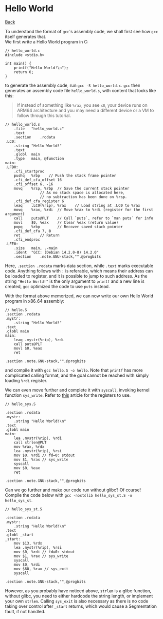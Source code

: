 # Hello World
[Back](index.html)

To understand the format of `gcc`'s assembly code, we shall first see how `gcc`
itself generates that.  
We first write a Hello World program in C:
```
// hello_world.c
#include <stdio.h>

int main() {
	printf("Hello World!\n");
	return 0;
}
```
to generate the assembly code, run `gcc -S hello_world.c`. `gcc` then generates
an assembly code file `hello_world.s`, with content that looks like this:
> If instead of something like `%rax`, you see `x0`, your device runs on ARM64
architecture and you may need a different device or a VM to follow through this
tutorial.
```
// hello_world.s
	.file	"hello_world.c"
	.text
	.section	.rodata
.LC0:
	.string	"Hello World!"
	.text
	.globl	main
	.type	main, @function
main:
.LFB0:
	.cfi_startproc
	pushq	%rbp	// Push the stack frame pointer
	.cfi_def_cfa_offset 16
	.cfi_offset 6, -16
	movq	%rsp, %rbp	// Save the current stack pointer
				// As no stack space is allocated here,
				// no subtraction has been done on %rsp.
	.cfi_def_cfa_register 6
	leaq	.LC0(%rip), %rax	// Load string at .LC0 to %rax
	movq	%rax, %rdi	// Move %rax to %rdi (register for the first argument)
	call	puts@PLT	// Call `puts`, refer to `man puts` for info
	movl	$0, %eax	// Clear %eax (return value)
	popq	%rbp		// Recover saved stack pointer
	.cfi_def_cfa 7, 8
	ret			// Return
	.cfi_endproc
.LFE0:
	.size	main, .-main
	.ident	"GCC: (Debian 14.2.0-8) 14.2.0"
	.section	.note.GNU-stack,"",@progbits
```
Here, `.section .rodata` marks data section, while `.text` marks executable
code. Anything follows with `:` is referable, which means their address can be
loaded to register, and it is possible to jump to such address. As the string
`"Hello World!"` is the only argument to `printf` and a new line is created,
`gcc` optimized the code to use `puts` instead.

With the format above memorized, we can now write our own Hello World program
in x86_64 assembly:
```
// hello.S
.section .rodata
.mystr:
	.string "Hello World!"
.text
.globl main
main:
	leaq .mystr(%rip), %rdi
	call puts@PLT
	movl $0, %eax
	ret

.section .note.GNU-stack,"",@progbits
```
and compile it with `gcc hello.S -o hello`. Note that `printf` has more complicated
calling format, and the goal cannot be reached with simply loading `%rdi` register.

We can even move further and complete it with `syscall`, invoking kernel function
`sys_write`. Refer to [this](https://blog.rchapman.org/posts/Linux_System_Call_Table_for_x86_64/)
article for the registers to use.
```
// hello_sys.S

.section .rodata
.mystr:
	.string "Hello World!\n"
.text
.globl main
main:
	lea .mystr(%rip), %rdi
	call strlen@PLT
	mov %rax, %rdx
	lea .mystr(%rip), %rsi
	mov $0, %rdi // fd=0: stdout
	mov $1, %rax // sys_write
	syscall
	mov $0, %eax
	ret

.section .note.GNU-stack,"",@progbits
```

Can we go further and make our code run without glibc? Of course! Compile the
code below with `gcc -nostdlib hello_sys_st.S -o hello_sys_st`.
```
// hello_sys_st.S

.section .rodata
.mystr:
	.string "Hello World!\n"
.text
.globl _start
_start:
	mov $13, %rdx
	lea .mystr(%rip), %rsi
	mov $0, %rdi // fd=0: stdout
	mov $1, %rax // sys_write
	syscall
	mov $0, %rdi
	mov $60, %rax // sys_exit
	syscall

.section .note.GNU-stack,"",@progbits
```
However, as you probably have noticed above, `strlen` is a glibc function,
without glibc, you need to either hardcode the string length, or implement
your own `strlen`. Calling `sys_exit` is also necessary as there is no code
taking over control after `_start` returns, which would cause a Segmentation fault,
if not handled.
